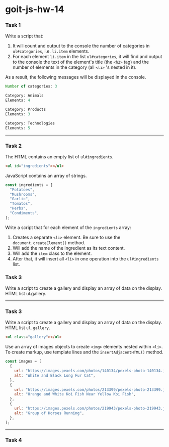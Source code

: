 # goit-js-hw-14

### Task 1

Write a script that:

1. It will count and output to the console the number of categories in `ul#categories`, i.e. `li.item` elements.
2. For each element `li.item` in the list `ul#categories`, it will find and output to the console the text of the element's title (the `<h2>` tag) and the number of elements in the category (all `<li>` 's nested in it).

As a result, the following messages will be displayed in the console.

```js
Number of categories: 3

Category: Animals
Elements: 4

Category: Products
Elements: 3

Category: Technologies
Elements: 5
```

---

### Task 2

The HTML contains an empty list of `ul#ingredients`.

```html
<ul id="ingredients"></ul>
```

JavaScript contains an array of strings.

```js
const ingredients = [
  "Potatoes",
  "Mushrooms",
  "Garlic",
  "Tomatos",
  "Herbs",
  "Condiments",
];
```

Write a script that for each element of the `ingredients` array:

1. Creates a separate `<li>` element. Be sure to use the `document.createElement()` method.
2. Will add the name of the ingredient as its text content.
3. Will add the `item` class to the element.
4. After that, it will insert all `<li>` in one operation into the `ul#ingredients` list.

### Task 3

Write a script to create a gallery and display an array of data on the display. HTML list ul.gallery.

---

### Task 3

Write a script to create a gallery and display an array of data on the display. HTML list `ul.gallery`.

```html
<ul class="gallery"></ul>
```

Use an array of images objects to create `<img>` elements nested within `<li>`. To create markup, use template lines and the `insertAdjacentHTML()` method.

```js
const images = [
  {
    url: "https://images.pexels.com/photos/140134/pexels-photo-140134.jpeg?dpr=2&h=750&w=1260",
    alt: "White and Black Long Fur Cat",
  },
  {
    url: "https://images.pexels.com/photos/213399/pexels-photo-213399.jpeg?dpr=2&h=750&w=1260",
    alt: "Orange and White Koi Fish Near Yellow Koi Fish",
  },
  {
    url: "https://images.pexels.com/photos/219943/pexels-photo-219943.jpeg?dpr=2&h=750&w=1260",
    alt: "Group of Horses Running",
  },
];
```

---

### Task 4
